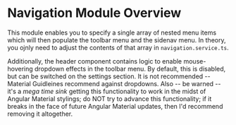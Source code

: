 # Navigation Module Overview

This module enables you to specify a single array of nested menu items which will then populate the toolbar menu and the sidenav menu. In theory, you ojnly need to adjust the contents of that array in `navigation.service.ts`.

Additionally, the header component contains logic to enable mouse-hovering dropdown effects in the toolbar menu. By default, this is disabled, but can be switched on the settings section. It is not recommended -- Material Guidleines recommend against dropdowns. Also -- be warned -- it's a _mega time sink_ getting this functionality to work in the midst of Angular Material stylings; do NOT try to advance this functionality; if it breaks in the face of future Angular Material updates, then I'd recommend removing it altogether.
